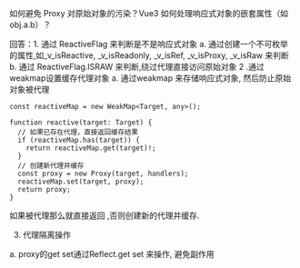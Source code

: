 如何避免 Proxy 对原始对象的污染？Vue3 如何处理响应式对象的嵌套属性（如 obj.a.b）？

回答：1. 通过 ReactiveFlag 来判断是不是响应式对象
a. 通过创建一个不可枚举的属性,如\_v_isReactive, \_v_isReadonly, \_v_isRef, \_v_isProxy, \_v_isRaw 来判断
b. 通过 ReactiveFlag.ISRAW 来判断,绕过代理直接访问原始对象
2 .通过weakmap设置缓存代理对象
a. 通过weakmap 来存储响应式对象, 然后防止原始对象被代理
```
const reactiveMap = new WeakMap<Target, any>();

function reactive(target: Target) {
  // 如果已存在代理，直接返回缓存结果
  if (reactiveMap.has(target)) {
    return reactiveMap.get(target)!;
  }
  // 创建新代理并缓存
  const proxy = new Proxy(target, handlers);
  reactiveMap.set(target, proxy);
  return proxy;
}
```
如果被代理那么就直接返回 ,否则创建新的代理并缓存.


3. 代理隔离操作

a. proxy的get set通过Reflect.get set 来操作, 避免副作用
